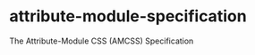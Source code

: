 attribute-module-specification
==============================

The Attribute-Module CSS (AMCSS) Specification
